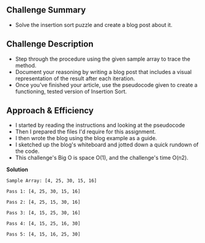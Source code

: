 ## Challenge Summary

- Solve the insertion sort puzzle and create a blog post about it.


## Challenge Description

- Step through the procedure using the given sample array to trace the method. 
- Document your reasoning by writing a blog post that includes a visual representation of the result after each iteration.
- Once you've finished your article, use the pseudocode given to create a functioning, tested version of Insertion Sort.


## Approach & Efficiency

- I started by reading the instructions and looking at the pseudocode 
- Then I prepared the files I'd require for this assignment.
- I then wrote the blog using the blog example as a guide. 
- I sketched up the blog's whiteboard and jotted down a quick rundown of the code.
- This challenge's Big O is space O(1), and the challenge's time O(n2).

**Solution**

```
Sample Array: [4, 25, 30, 15, 16]

Pass 1: [4, 25, 30, 15, 16]

Pass 2: [4, 25, 15, 30, 16]

Pass 3: [4, 15, 25, 30, 16]

Pass 4: [4, 15, 25, 16, 30]

Pass 5: [4, 15, 16, 25, 30]
```